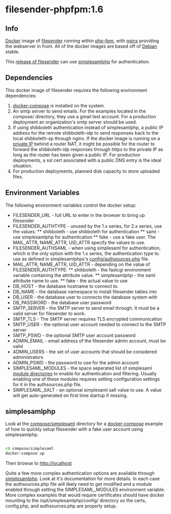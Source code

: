 # filesender-phpfpm:1.6 #

## Info ##
[Docker](https://www.docker.com/what-docker) image of [filesender](http://filesender.org/) running within [php-fpm](https://php-fpm.org/), with [nginx](https://www.nginx.com/) providing the webserver in front. All of the docker images are based off of [Debian](https://www.debian.org/) stable.

This [release of filesender](https://github.com/filesender/filesender) can use [simplesamlphp](https://simplesamlphp.org/) for authentication.

## Dependencies ##
This docker image of filesender requires the following environment dependencies:
1. [docker-compose](https://docs.docker.com/compose/overview/) is installed on the system.
2. An smtp server to send emails. For the examples located in the compose/ directory, they use a gmail test account. For a production deployment an organization's smtp server should be used.
3. If using shibboleth authentication instead of simplesamlphp, a public IP address for the remote shibboleth-idp to send responses back to the local shibboleth-sp through nginx. If the docker image is running on a [private IP](https://en.wikipedia.org/wiki/Private_network) behind a router NAT, it might be possible for the router to forward the shibboleth-idp responses through https to the private IP as long as the router has been given a public IP. For production deployments, a ssl cert associated with a public DNS entry is the ideal situation.
4. For production deployments, planned disk capacity to store uploaded files.

## Environment Variables ##

The following environment variables control the docker setup:

* FILESENDER_URL - full URL to enter in the browser to bring up filesender
* FILESENDER_AUTHTYPE - unused by the 1.x series, for 2.x series, use the values:
** shibboleth - use shibboleth for authentication
** saml - use simplesamlphp for authentication
** fake - use a fake user. The MAIL_ATTR, NAME_ATTR, UID_ATTR specify the values to use.
* FILESENDER_AUTHSAML - when using simplesaml for authentication, which is the only option with the 1.x series, the authentication type to use as defined in simplesamlphps's [config/authsources.php](https://github.com/ualibraries/filesender-phpfpm/tree/1.6/compose/simplesaml/simplesamlphp/config) file.
* MAIL_ATTR, NAME_ATTR, UID_ATTR - depending on the value of FILESENDER_AUTHTYPE:
** shibboleth - the fastcgi environment variable containing the attribute value.
** simplesamlphp - the saml attribute name to use.
** fake - the actual value to use
* DB_HOST - the database hostname to connect to.
* DB_NAME - the database namespace to install filesender tables into
* DB_USER - the database user to connecto the database system with
* DB_PASSWORD - the database user password
* SMTP_SERVER - the SMTP server to send email through. It must be a valid server for filesender to work.
* SMTP_TLS - The SMTP server requires TLS encrypted communication
* SMTP_USER - the optional user account needed to connect to the SMTP server
* SMTP_PSWD - the optional SMTP user account password 
* ADMIN_EMAIL - email address of the filesender admin account, must be valid
* ADMIN_USERS - the set of user accounts that should be considered administrators
* ADMIN_PSWD - the password to use for the admin account 
* SIMPLESAML_MODULES - the space seperated list of simplesaml [module directories](https://github.com/simplesamlphp/simplesamlphp/tree/master/modules) to enable for authentication and filtering. Usually enabling one of these modules requires setting configuration settings for it in the authsources.php file.
* SIMPLESAML_SALT - an optional simplesaml salt value to use. A value will get auto-generated on first time startup if missing.

## simplesamlphp ##
Look at the [compose/simplesaml](https://github.com/ualibraries/filesender-phpfpm/tree/master/compose) directory for a [docker-compose](https://docs.docker.com/compose/overview/) example of how to quickly setup filesender with a fake user account using simplesamlphp.

```sh

cd compose/simplesaml
docker-compose up

```

Then browse to [http://localhost](http://localhost)

Quite a few more complex authentication options are available through [simplesamlphp](https://simplesamlphp.org/). Look at it's documentation for more details. In each case the authsources.php file will likely need to get modified and a module enabled through setting the SIMPLESAML_MODULES environment variable. More complex examples that would require certificates should have docker mounting to the /opt/simplesamlphp/config/ directory so the certs, config.php, and authsources.php are properly setup.

